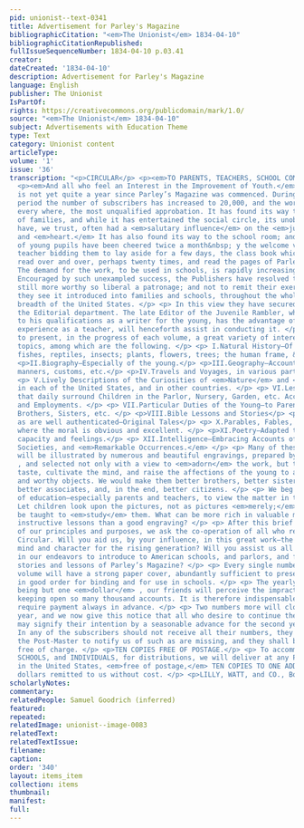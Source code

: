 ```yaml
---
pid: unionist--text-0341
title: Advertisement for Parley's Magazine
bibliographicCitation: "<em>The Unionist</em> 1834-04-10"
bibliographicCitationRepublished: 
fullIssueSequenceNumber: 1834-04-10 p.03.41
creator: 
dateCreated: '1834-04-10'
description: Advertisement for Parley's Magazine
language: English
publisher: The Unionist
IsPartOf: 
rights: https://creativecommons.org/publicdomain/mark/1.0/
source: "<em>The Unionist</em> 1834-04-10"
subject: Advertisements with Education Theme
type: Text
category: Unionist content
articleType: 
volume: '1'
issue: '36'
transcription: "<p>CIRCULAR</p> <p><em>TO PARENTS, TEACHERS, SCHOOL COMMITTEES,</em></p>
  <p><em>And all who feel an Interest in the Improvement of Youth.</em></p> <p> It
  is not yet quite a year since Parley’s Magazine was commenced. During that short
  period the number of subscribers has increased to 20,000, and the work has received,
  every where, the most unqualified approbation. It has found its way to thousands
  of families, and while it has entertained the social circle, its unobtrusive lessons
  have, we trust, often had a <em>salutary influence</em> on the <em>juvenile mind</em>
  and <em>heart.</em> It has also found its way to the school room; and many classes
  of young pupils have been cheered twice a month&nbsp; y the welcome voice of their
  teacher bidding them to lay aside for a few days, the class book which they have
  read over and over, perhaps twenty times, and read the pages of Parley’s Magazine.
  The demand for the work, to be used in schools, is rapidly increasing. </p> <p>
  Encouraged by such unexampled success, the Publishers have resolved to render it
  still more worthy so liberal a patronage; and not to remit their exertions till
  they see it introduced into families and schools, throughout the whole length and
  breadth of the United States. </p> <p> In this view they have secured new aid in
  the Editorial department. The late Editor of the Juvenile Rambler, who, in addition
  to his qualifications as a writer for the young, has the advantage of many years
  experience as a teacher, will henceforth assist in conducting it. </p> <p> We propose
  to present, in the progress of each volume, a great variety of interesting and important
  topics, among which are the following. </p> <p> I.Natural History—Of beasts, birds,
  fishes, reptiles, insects; plants, flowers, trees; the human frame, &amp;c. </p>
  <p>II.Biography—Especially of the young.</p> <p>III.Geography—Accounts of places,
  manners, customs, etc.</p> <p>IV.Travels and Voyages, in various parts of the world.</p>
  <p> V.Lively Descriptions of the Curiosities of <em>Nature</em> and <em>Art—</em>
  in each of the United States, and in other countries. </p> <p> VI.Lessons on Objects
  that daily surround Children in the Parlor, Nursery, Garden, etc. Accounts of Trades
  and Employments. </p> <p> VII.Particular Duties of the Young—to Parents, Teachers,
  Brothers, Sisters, etc. </p> <p>VIII.Bible Lessons and Stories</p> <p>IX.Narratives—Such
  as are well authenticated—Original Tales</p> <p> X.Parables, Fables, and Proverbs,
  where the moral is obvious and excellent. </p> <p>XI.Poetry—Adapted to the Youthful
  capacity and feelings.</p> <p> XII.Intelligence—Embracing Accounts of Juvenile <em>Books</em>
  Societies, and <em>Remarkable Occurrences.</em> </p> <p> Many of these subjects
  will be illustrated by numerous and beautiful engravings, prepared by the best artists
  , and selected not only with a view to <em>adorn</em> the work, but to improve the
  taste, cultivate the mind, and raise the affections of the young to appropriate
  and worthy objects. We would make them better brothers, better sisters, better pupils,
  better associates, and, in the end, better citizens. </p> <p> We beg the friends
  of education—especially parents and teachers, to view the matter in this fight.
  Let children look upon the pictures, not as pictures <em>merely;</em> but let them
  be taught to <em>study</em> them. What can be more rich in valuable materials for
  instructive lessons than a good engraving? </p> <p> After this brief explanation
  of our principles and purposes, we ask the co-operation of all who receive this
  Circular. Will you aid us, by your influence, in this great work—the formation of
  mind and character for the rising generation? Will you assist us all in your power,
  in our endeavors to introduce to American schools, and parlors, and firesides, the
  stories and lessons of Parley’s Magazine? </p> <p> Every single number of the new
  volume will have a strong paper cover, abundantly sufficient to preserve the work
  in good order for binding and for use in schools. </p> <p> The yearly subscription
  being but one <em>dollar</em> , our friends will perceive the impracticability of
  keeping open so many thousand accounts. It is therefore indispensable that we should
  require payment always in advance. </p> <p> Two numbers more will close the first
  year, and we now give this notice that all who desire to continue the Magazine,
  may signify their intention by a seasonable advance for the second year. </p> <p>
  In any of the subscribers should not receive all their numbers, they can request
  the Post-Master to notify us of such as are missing, and they shall be sent again
  free of charge. </p> <p>TEN COPIES FREE OF POSTAGE.</p> <p> To accommodate ASSOCIATIONS,
  SCHOOLS, and INDIVIDUALS, for distributions, we will deliver at any Post-Office
  in the United States, <em>free of postage,</em> TEN COPIES TO ONE ADDRESS for TEN
  dollars remitted to us without cost. </p> <p>LILLY, WATT, and CO., Boston</p> <p></p> "
scholarlyNotes: 
commentary: 
relatedPeople: Samuel Goodrich (inferred)
featured: 
repeated: 
relatedImage: unionist--image-0083
relatedText: 
relatedTextIssue: 
filename: 
caption: 
order: '340'
layout: items_item
collection: items
thumbnail: 
manifest: 
full: 
---
```

